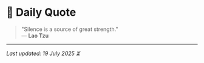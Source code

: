 # 📜 Daily Quote

> "Silence is a source of great strength."  
> — **Lao Tzu**

---

_Last updated: 19 July 2025 ⏳_
